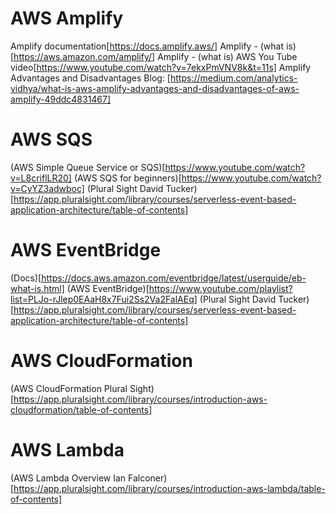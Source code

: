 # AWS Amplify

Amplify documentation[https://docs.amplify.aws/]
Amplify - (what is) [https://aws.amazon.com/amplify/]
Amplify - (what is) AWS You Tube video[https://www.youtube.com/watch?v=7ekxPmVNV8k&t=11s]
Amplify Advantages and Disadvantages Blog: [https://medium.com/analytics-vidhya/what-is-aws-amplify-advantages-and-disadvantages-of-aws-amplify-49ddc4831467]

# AWS SQS

(AWS Simple Queue Service or SQS)[https://www.youtube.com/watch?v=L8criflLR20]
(AWS SQS for beginners)[https://www.youtube.com/watch?v=CyYZ3adwboc]
(Plural Sight David Tucker)[https://app.pluralsight.com/library/courses/serverless-event-based-application-architecture/table-of-contents]

# AWS EventBridge

(Docs)[https://docs.aws.amazon.com/eventbridge/latest/userguide/eb-what-is.html]
(AWS EventBridge)[https://www.youtube.com/playlist?list=PLJo-rJlep0EAaH8x7Fui2Ss2Va2FalAEq]
(Plural Sight David Tucker)[https://app.pluralsight.com/library/courses/serverless-event-based-application-architecture/table-of-contents]

# AWS CloudFormation

(AWS CloudFormation Plural Sight)[https://app.pluralsight.com/library/courses/introduction-aws-cloudformation/table-of-contents]

# AWS Lambda

(AWS Lambda Overview Ian Falconer)[https://app.pluralsight.com/library/courses/introduction-aws-lambda/table-of-contents]
